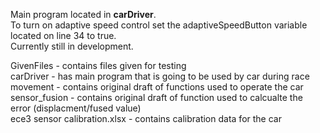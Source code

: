 Main program located in **carDriver**. \
To turn on adaptive speed control set the adaptiveSpeedButton variable located on line 34 to true. \
Currently still in development. 

GivenFiles - contains files given for testing \
carDriver - has main program that is going to be used by car during race \
movement - contains original draft of functions used to operate the car \
sensor_fusion - contains original draft of function used to calcualte the error (displacment/fused value) \
ece3 sensor calibration.xlsx - contains calibration data for the car
